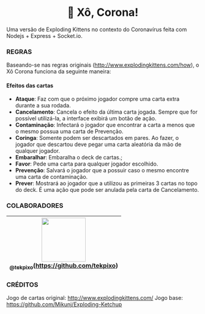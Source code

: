 <h1 align="center">🦠 Xô, Corona!</h1>

Uma versão de Exploding Kittens no contexto do Coronavírus feita com Nodejs + Express + Socket.io.

### REGRAS
Baseando-se nas regras originais (http://www.explodingkittens.com/how), o Xô Corona funciona da seguinte maneira:

#### Efeitos das cartas
* **Ataque**: Faz com que o próximo jogador compre uma carta extra durante a sua rodada.
* **Cancelamento**: Cancela o efeito da última carta jogada. Sempre que for possível utilizá-la, a interface exibirá um botão de ação.
* **Contaminação**: Infectará o jogador que encontrar a carta a menos que o mesmo possua uma carta de Prevenção.
* **Coringa**: Somente podem ser descartados em pares. Ao fazer, o jogador que descartou deve pegar uma carta aleatória da mão de qualquer jogador.
* **Embaralhar**: Embaralha o deck de cartas.;
* **Favor**: Pede uma carta para qualquer jogador escolhido.
* **Prevenção**: Salvará o jogador que a possuir caso o mesmo encontre uma carta de contaminação.
* **Prever**: Mostrará ao jogador que a utilizou as primeiras 3 cartas no topo do deck. É uma ação que pode ser anulada pela carta de Cancelamento.

### COLABORADORES

| [<img src="https://avatars0.githubusercontent.com/u/26147019?s=460&v=4" width=115><br><sub>@tekpixo</sub>](https://github.com/tekpixo)(https://github.com/tekpixo) |
| :---: |    

### CRÉDITOS
Jogo de cartas original: http://www.explodingkittens.com/
Jogo base: https://github.com/Mikunj/Exploding-Ketchup